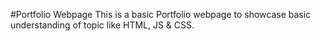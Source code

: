 #Portfolio Webpage
This is a basic Portfolio webpage to showcase basic understanding of topic like HTML, JS & CSS.
